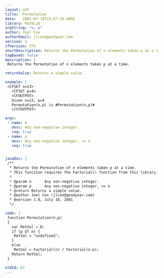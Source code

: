 ```yaml
---
layout: udf
title:  Permutation
date:   2001-07-18T13:47:16.000Z
library: MathLib
argString: "n, p"
author: Joel Cox
authorEmail: jlcox@goodyear.com
version: 1
cfVersion: CF5
shortDescription: Returns the Permutation of n elements taken p at a time.
tagBased: false
description: |
 Returns the Permutation of n elements taken p at a time.

returnValue: Returns a simple value.

example: |
 <CFSET n=13>
   <CFSET p=4>
   <CFOUTPUT>
   Given n=13, p=4
   Permutation(n,p) is #Permutation(n,p)#
   </CFOUTPUT>

args:
 - name: n
   desc: Any non-negative integer.
   req: true
 - name: p
   desc: Any non-negative integer, <= n
   req: true


javaDoc: |
 /**
  * Returns the Permutation of n elements taken p at a time.
  * This funciton requires the Factorial() function from this library.
  * 
  * @param n      Any non-negative integer. 
  * @param p      Any non-negative integer, <= n 
  * @return Returns a simple value. 
  * @author Joel Cox (jlcox@goodyear.com) 
  * @version 1.0, July 18, 2001 
  */

code: |
 function Permutation(n,p)
 {
   var RetVal = 0;
   if (p GT n) {
    RetVal = "undefined";
   }
   else
    RetVal = Factorial(n) / Factorial(n-p);  
   Return RetVal;
 }

oldId: 67
---
```


